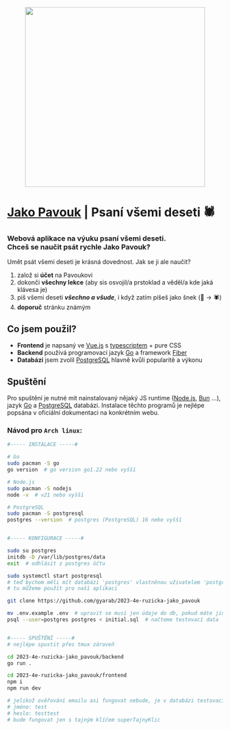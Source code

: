 <div align="center">
    <a href="https://jakopavouk.cz" target="_blank">
        <img src='https://jakopavouk.cz/OGnahledZaobleny.png' width='420'>
    </a>
</div>

# [Jako Pavouk](https://jakopavouk.cz) | Psaní všemi deseti 🕷️
### Webová aplikace na výuku psaní všemi deseti. <br> Chceš se naučit psát rychle Jako Pavouk?

Umět psát všemi deseti je krásná dovednost. Jak se ji ale naučit?
1. založ si **účet** na Pavoukovi
2. dokonči **všechny lekce** (aby sis osvojil/a prstoklad a věděl/a kde jaká klávesa je)
3. piš všemi deseti **_všechno a všude_**, i když zatím píšeš jako šnek (🐌 -> 🕷️)
4. **doporuč** stránku známým

## Co jsem použil?
- **Frontend** je napsaný ve [Vue.js](https://vuejs.org/) s [typescriptem](https://www.typescriptlang.org/) + pure CSS
- **Backend** používá programovací jazyk [Go](https://go.dev/) a framework [Fiber](https://gofiber.io/)
- **Databázi** jsem zvolil [PostgreSQL](https://www.postgresql.org/) hlavně kvůli popularitě a výkonu

## Spuštění
Pro spuštění je nutné mít nainstalovaný nějaký JS runtime ([Node.js](https://nodejs.org/), [Bun](https://bun.sh/) ...), jazyk [Go](https://go.dev/) a [PostgreSQL](https://www.postgresql.org/) databázi. Instalace těchto programů je nejlépe popsána v oficiální dokumentaci na konkrétním webu.

### Návod pro `Arch linux`:

```sh
#----- INSTALACE -----#

# Go
sudo pacman -S go
go version  # go version go1.22 nebo vyšší

# Node.js
sudo pacman -S nodejs
node -v  # v21 nebo vyšší

# PostgreSQL
sudo pacman -S postgresql
postgres --version  # postgres (PostgreSQL) 16 nebo vyšší


#----- KONFIGURACE -----#

sudo su postgres
initdb -D /var/lib/postgres/data
exit  # odhlásit z postgres účtu

sudo systemctl start postgresql
# teď bychom měli mít databázi 'postgres' vlastněnou uživatelem 'postgres' bez hesla
# tu můžeme použít pro naší aplikaci

git clone https://github.com/gyarab/2023-4e-ruzicka-jako_pavouk

mv .env.example .env  # upravit se musí jen údaje do db, pokud máte jiné jméno než 'postgres'
psql --user=postgres postgres < initial.sql  # načteme testovací data


#----- SPUŠTĚNÍ -----#
# nejlépe spustit přes tmux zároveň

cd 2023-4e-ruzicka-jako_pavouk/backend
go run .

cd 2023-4e-ruzicka-jako_pavouk/frontend
npm i
npm run dev

# jelikož ověřování emailu asi fungovat nebude, je v databázi testovací uživatel:
# jméno: test
# heslo: testtest
# bude fungovat jen s tajným klíčem superTajnyKlic
```